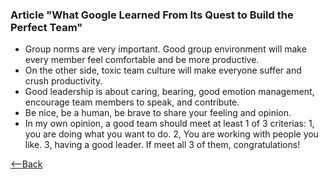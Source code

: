 ### Article "What Google Learned From Its Quest to Build the Perfect Team"
* Group norms are very important. Good group environment will make every member feel comfortable and be more productive.
* On the other side, toxic team culture will make everyone suffer and crush productivity.
* Good leadership is about caring, bearing, good emotion management, encourage team members to speak, and contribute.
* Be nice, be a human, be brave to share your feeling and opinion.
* In my own opinion, a good team should meet at least 1 of 3 criterias: 1, you are doing what you want to do. 2, You are working with people you like. 3, having a good leader. If meet all 3 of them, congratulations!

[<--Back](README.md)